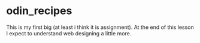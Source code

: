 # odin_recipes

This is my first big (at least i think it is assignment). At the end of this lesson I expect to understand web designing a little more.